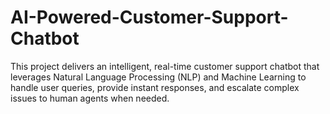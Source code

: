 # AI-Powered-Customer-Support-Chatbot
This project delivers an intelligent, real-time customer support chatbot that leverages Natural Language Processing (NLP) and Machine Learning to handle user queries, provide instant responses, and escalate complex issues to human agents when needed.
